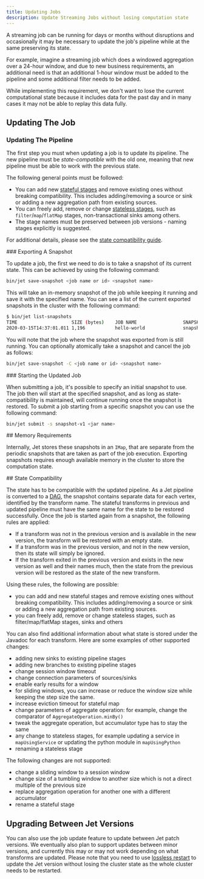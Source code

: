 ```yaml
---
title: Updating Jobs
description: Update Streaming Jobs without losing computation state
---
```


A streaming job can be running for days or months without disruptions
and occasionally it may be necessary to update the job's pipeline while
at the same preserving its state.

For example, imagine a streaming job which does a windowed aggregation
over a 24-hour window, and due to new business requirements, an
additional need is that an additional 1-hour window must be added to
the pipeline and some additional filter needs to be added.

While implementing this requirement, we don't want to lose the current
computational state because it includes data for the past day and in
many cases it may not be able to replay this data fully.

## Updating The Job

### Updating The Pipeline

The first step you must when updating a job is to update its pipeline.
The new pipeline must be _state-compatible_ with the old one, meaning
that new pipeline must be able to work with the previous state.

The following general points must be followed:

* You can add new [stateful stages](../api/stateful-transforms) and
  remove existing ones without breaking compatibility. This includes
  adding/removing a source or sink or adding a new aggregation path from
  existing sources.
* You can freely add, remove or change [stateless stages](../api/stateless-transforms),
  such as `filter`/`map`/`flatMap` stages, non-transactional sinks among
  others.
* The stage names must be preserved between job versions - naming stages
  explicitly is suggested.

For additional details, please see the [state compatibility guide](#state-compatibility).

### Exporting A Snapshot

To update a job, the first we need to do is to take a snapshot of its
current state. This can be achieved by using the following command:

```bash
bin/jet save-snapshot <job name or id> <snapshot name>
```

This will take an in-memory snapshot of the job while keeping it running
and save it with the specified name. You can see a list of the current
exported snapshots in the cluster with the following command:

```bash
$ bin/jet list-snapshots
TIME                    SIZE (bytes)    JOB NAME                 SNAPSHOT NAME
2020-03-15T14:37:01.011 1,196           hello-world              snapshot-v1
```

You will note that the job where the snapshot was exported from is still
running. You can optionally atomically take a snapshot and cancel the job
as follows:

```bash
bin/jet save-snapshot -C <job name or id> <snapshot name>
```

### Starting the Updated Job

When submitting a job, it's possible to specify an initial snapshot to
use. The job then will start at the specified snapshot, and as long as
state-compatibility is maintained, will continue running once the
snapshot is restored. To submit a job starting from a specific snapshot
you can use the following command:

```bash
bin/jet submit -s snapshot-v1 <jar name>
```

## Memory Requirements

Internally, Jet stores these snapshots in an `IMap`, that are separate
from the periodic snapshots that are taken as part of the job execution.
Exporting snapshots requires enough available memory in the cluster to
store the computation state.

## State Compatibility

The state has to be compatible with the updated pipeline. As a Jet
pipeline is converted to a [DAG](../architecture/distributed-computing),
the snapshot contains separate data for each vertex, identified by the
transform name. The stateful transforms in previous and updated pipeline
must have the same name for the state to be restored successfully. Once
the job is started again from a snapshot, the following rules are
applied:

* If a transform was not in the previous version and is available in the
  new version, the transform will be restored with an empty state.
* If a transform was in the previous version, and not in the new
  version, then its state will simply be ignored.
* If the transform exited in the previous version and exists in the new
  version as well and their names much, then the state from the previous
  version will be restored as the state of the new transform.

Using these rules, the following are possible:

* you can add and new stateful stages and remove existing ones without
  breaking compatibility. This includes adding/removing a source or sink
  or adding a new aggregation path from existing sources.
* you can freely add, remove or change stateless stages, such as
  filter/map/flatMap stages, sinks and others

You can also find additional information about what state is stored
under the Javadoc for each transform. Here are some examples of other
supported changes:

* adding new sinks to existing pipeline stages
* adding new branches to existing pipeline stages
* change session window timeout
* change connection parameters of sources/sinks
* enable early results for a window
* for sliding windows, you can increase or reduce the window size while
  keeping the step size the same.
* increase eviction timeout for stateful map
* change parameters of aggregate operation: for example, change the
  comparator of `AggregateOperation.minBy()`
* tweak the aggregate operation, but accumulator type has to stay the
  same
* any change to stateless stages, for example updating a service in
  `mapUsingService` or updating the python module in `mapUsingPython`
* renaming a stateless stage

The following changes are not supported:

* change a sliding window to a session window
* change size of a tumbling window to another size which is not a direct
  multiple of the previous size
* replace aggregation operation for another one with a different
  accumulator
* rename a stateful stage

## Upgrading Between Jet Versions

You can also use the job update feature to update between Jet patch
versions. We eventually also plan to support updates between minor
versions, and currently this may or may not work depending on what
transforms are updated. Please note that you need to use [lossless
restart](lossless-restart) to update the Jet version without losing the
cluster state as the whole cluster needs to be restarted.
